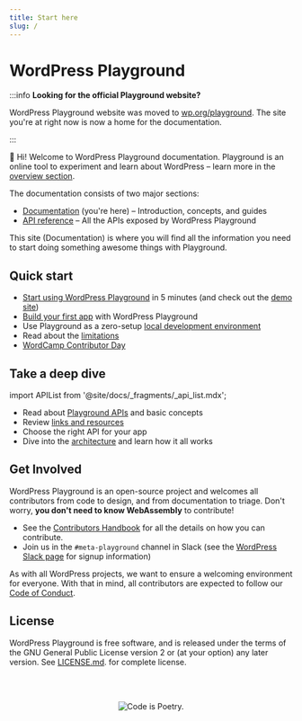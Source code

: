 ```yaml
---
title: Start here
slug: /
---
```


# WordPress Playground

:::info **Looking for the official Playground website?**

WordPress Playground website was moved to [wp.org/playground](wp.org/playground). The site you're at right now is now a home for the documentation.

:::

👋 Hi! Welcome to WordPress Playground documentation. Playground is an online tool to experiment and learn about WordPress – learn more in the [overview section](./02-overview.md).

The documentation consists of two major sections:

-   [Documentation](./01-index.md) (you're here) – Introduction, concepts, and guides
-   [API reference](/api) – All the APIs exposed by WordPress Playground

This site (Documentation) is where you will find all the information you need to start doing something awesome things with Playground.

## Quick start

-   [Start using WordPress Playground](../02-start-using/01-index.md) in 5 minutes (and check out the [demo site](https://playground.wordpress.net/))
-   [Build your first app](../03-build-an-app/01-index.md) with WordPress Playground
-   Use Playground as a zero-setup [local development environment](../04-nodejs/01-index.md#start-a-zero-setup-dev-environment-via-vscode-extension)
-   Read about the [limitations](../12-limitations/01-index.md)
-   [WordCamp Contributor Day](../14-contributor-day/01-index.md)

## Take a deep dive

import APIList from '@site/docs/\_fragments/\_api_list.mdx';

-   Read about [Playground APIs](../06-playground-apis/01-index.md) and basic concepts
-   Review [links and resources](../15-resources.md)
-   Choose the right API for your app <APIList />
-   Dive into the [architecture](../11-architecture/01-index.md) and learn how it all works

## Get Involved

WordPress Playground is an open-source project and welcomes all contributors from code to design, and from documentation to triage. Don't worry, **you don't need to know WebAssembly** to contribute!

-   See the [Contributors Handbook](../13-contributing/01-index.md) for all the details on how you can contribute.
-   Join us in the `#meta-playground` channel in Slack (see the [WordPress Slack page](https://make.wordpress.org/chat/) for signup information)

As with all WordPress projects, we want to ensure a welcoming environment for everyone. With that in mind, all contributors are expected to follow our [Code of Conduct](https://github.com/WordPress/wordpress-playground/blob/HEAD/CODE_OF_CONDUCT.md).

## License

WordPress Playground is free software, and is released under the terms of the GNU General Public License version 2 or (at your option) any later version. See [LICENSE.md](https://github.com/WordPress/wordpress-playground/blob/trunk/LICENSE). for complete license.

<br/><br/><p align="center"><img src="https://s.w.org/style/images/codeispoetry.png?1" alt="Code is Poetry." /></p>
